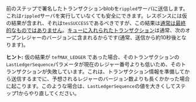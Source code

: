 前のステップで署名したトランザクションblobを`rippled`サーバに送信します。これは`rippled`サーバを実行していなくても安全にできます。レスポンスには仮の結果が含まれ、それは`tesSUCCESS`であるべきですが、この結果は[通常は最終的なものではありません](../concepts/transactions/finality-of-results/index.md)。[キューに入れられたトランザクション](../concepts/transactions/transaction-cost.md#queued-transactions)は通常、次のオープンレジャーのバージョンに含まれるからです(通常、送信から約10秒後となります)。

**ヒント:** 仮の結果が `tefMAX_LEDGER` であった場合、そのトランザクションの`LastLedgerSequence`パラメータが現在のレジャー番号よりも低いため、そのトランザクションが失敗しています。これは、トランザクション情報を準備してから送信するまでに、予想されるレジャーのバージョン数よりも長くかかった場合に起こります。このような場合は、`LastLedgerSequence`の値を大きくしてステップ1からやり直してください。
